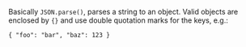 Basically `JSON.parse()`, parses a string to an object. Valid objects are enclosed by `{}` and use double quotation marks for the keys, e.g.:  

```
{ "foo": "bar", "baz": 123 }
```